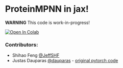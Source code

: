# ProteinMPNN in jax!
**WARNING** This code is work-in-progress!


<a href="https://colab.research.google.com/github/sokrypton/ColabDesign/blob/v1.0.9-alpha/mpnn/examples/proteinmpnn_in_jax.ipynb">
  <img src="https://colab.research.google.com/assets/colab-badge.svg" alt="Open In Colab"/>
</a>

### Contributors:
- Shihao Feng [@JeffSHF](https://github.com/JeffSHF)
- Justas Dauparas [@dauparas](https://github.com/dauparas) - [original pytorch code](https://github.com/dauparas/ProteinMPNN)
